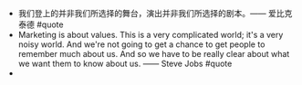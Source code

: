 - 我们登上的并非我们所选择的舞台，演出并非我们所选择的剧本。—— 爱比克泰德 #quote
- Marketing is about values. This is a very complicated world; it's a very noisy world. And we're not going to get a chance to get people to remember much about us. And so we have to be really clear about what we want them to know about us. —— Steve Jobs #quote
-